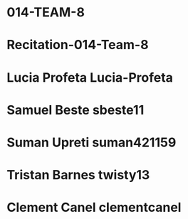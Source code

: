 # 014-TEAM-8
# Recitation-014-Team-8
# Lucia Profeta Lucia-Profeta
# Samuel Beste sbeste11
# Suman Upreti suman421159
# Tristan Barnes twisty13
# Clement Canel clementcanel 
